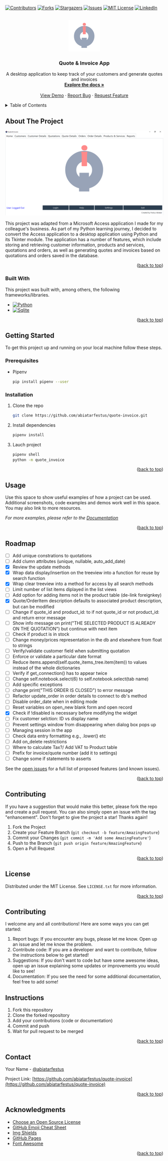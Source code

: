 <!-- Improved compatibility of back to top link: See: https://github.com/othneildrew/Best-README-Template/pull/73 -->
<a name="readme-top"></a>

[![Contributors][contributors-shield]][contributors-url]
[![Forks][forks-shield]][forks-url]
[![Stargazers][stars-shield]][stars-url]
[![Issues][issues-shield]][issues-url]
[![MIT License][license-shield]][license-url]
[![LinkedIn][linkedin-shield]][linkedin-url]



<!-- PROJECT LOGO -->
<br />
<div align="center">
  <a href="https://github.com/abiatarfestus/quote-invoice">
    <img src="quote_invoice/assets/main_logo.png" alt="Logo" width="100" height="100">
  </a>

  <h3 align="center">Quote & Invoice App</h3>

  <p align="center">
    A desktop application to keep track of your customers and generate quotes and invoices
    <br />
    <a href="https://github.com/abiatarfestus/quote-invoice"><strong>Explore the docs »</strong></a>
    <br />
    <br />
    <a href="https://github.com/abiatarfestus/quote-invoice">View Demo</a>
    ·
    <a href="https://github.com/abiatarfestus/quote-invoice/issues">Report Bug</a>
    ·
    <a href="https://github.com/abiatarfestus/quote-invoice/issues">Request Feature</a>
  </p>
</div>



<!-- TABLE OF CONTENTS -->
<details>
  <summary>Table of Contents</summary>
  <ol>
    <li>
      <a href="#about-the-project">About The Project</a>
      <ul>
        <li><a href="#built-with">Built With</a></li>
      </ul>
    </li>
    <li>
      <a href="#getting-started">Getting Started</a>
      <ul>
        <li><a href="#prerequisites">Prerequisites</a></li>
        <li><a href="#installation">Installation</a></li>
      </ul>
    </li>
    <li><a href="#usage">Usage</a></li>
    <li><a href="#roadmap">Roadmap</a></li>
    <li><a href="#contributing">Contributing</a></li>
    <li><a href="#license">License</a></li>
    <li><a href="#contact">Contact</a></li>
    <li><a href="#acknowledgments">Acknowledgments</a></li>
  </ol>
</details>



<!-- ABOUT THE PROJECT -->
## About The Project

[![Product Name Screen Shot][product-screenshot]](https://example.com)

This project was adapted from a Microsoft Access application I made for my colleague's business. As part of my Python learning journey, I decided to convert the Access application to a desktop application using Python and its Tkinter module. The application has a number of features, which include storing and retrieving customer information, products and services, quotations and orders, as well as generating quotes and invoices based on quotations and orders saved in the database.

<p align="right">(<a href="#readme-top">back to top</a>)</p>



### Built With

This project was built with, among others, the following frameworks/libraries.

* [![Python][Python]][Python-url]
* [![Sqlite][Sqlite]][Sqlite-url]

<p align="right">(<a href="#readme-top">back to top</a>)</p>



<!-- GETTING STARTED -->
## Getting Started

To get this project up and running on your local machine follow these steps.

### Prerequisites

* Pipenv
  ```sh
  pip install pipenv --user
  ```

### Installation

1. Clone the repo
   ```sh
   git clone https://github.com/abiatarfestus/quote-invoice.git
   ```
3. Install dependencies
   ```sh
   pipenv install
   ```
4. Lauch project
   ```sh
   pipenv shell
   python -m quote_invoice
   ```


<p align="right">(<a href="#readme-top">back to top</a>)</p>



<!-- USAGE EXAMPLES -->
## Usage

Use this space to show useful examples of how a project can be used. Additional screenshots, code examples and demos work well in this space. You may also link to more resources.

_For more examples, please refer to the [Documentation](https://github.com/abiatarfestus/quote-invoice/blob/master/Help.pdf)_

<p align="right">(<a href="#readme-top">back to top</a>)</p>



<!-- ROADMAP -->
## Roadmap

- [ ] Add unique constrations to quotations
- [ ] Add clumn attributes (unique, nullable, auto_add_date)
- [x] Review the update methods
- [x] Wrap data display/insertion on the treeview into a function for reuse by search function
- [x] Wrap clear treeview into a method for access by all search methods
- [ ] Limit number of list items diplayed in the list views
- [ ] Add option for adding items not in the product table (de-link foreignkey)
- [x] Quote/OrderItem description defaults to associated product description, but can be modified
- [ ] Change if quote_id and product_id: to if not quote_id or not product_id: and return error message
- [ ] Show info message on print("THE SELECTED PRODUCT IS ALREADY ON THE QUOTATION") but continue with next item
- [ ] Check if product is in stock 
- [ ] Change money/prices representation in the db and elsewhere from float to strings
- [ ] Verify/validate customer field when submitting quotation
- [ ] Enforce or validate a particular date format
- [ ] Reduce items.append(self.quote_items_tree.item(item)) to values instead of the whole dictionaries
- [ ] Verify if get_connection() has to appear twice
- [ ] Change self.notebook.select(6) to self.notebook.select(tab name)
- [ ] Add specific exceptions
- [ ] change print("THIS ORDER IS CLOSED") to error message
- [ ] Refactor update_order in order details to connect to db's method
- [ ] Disable order_date when in editing mode
- [ ] Reset variables on open_new blank form and open record
- [x] Check if !disabled is necessary before modifying the widget
- [ ] Fix customer selction: ID vs display name
- [ ] Prevent settings window from disappearing when dialog box pops up
- [ ] Managing session in the app
- [ ] Check data entry formatting e.g., .lower() etc
- [ ] Add on_delete restrictions
- [ ] Where to calculate Tax?/ Add VAT to Product table
- [ ] Prefix for invoice/quote number (add it to settings)
- [ ] Change some if statements to asserts 

See the [open issues](https://github.com/abiatarfestus/quote-invoice/issues) for a full list of proposed features (and known issues).

<p align="right">(<a href="#readme-top">back to top</a>)</p>



<!-- CONTRIBUTING -->
## Contributing

If you have a suggestion that would make this better, please fork the repo and create a pull request. You can also simply open an issue with the tag "enhancement".
Don't forget to give the project a star! Thanks again!

1. Fork the Project
2. Create your Feature Branch (`git checkout -b feature/AmazingFeature`)
3. Commit your Changes (`git commit -m 'Add some AmazingFeature'`)
4. Push to the Branch (`git push origin feature/AmazingFeature`)
5. Open a Pull Request

<p align="right">(<a href="#readme-top">back to top</a>)</p>



<!-- LICENSE -->
## License

Distributed under the MIT License. See `LICENSE.txt` for more information.

<p align="right">(<a href="#readme-top">back to top</a>)</p>

## Contributing
I welcome any and all contributions! Here are some ways you can get started:
1. Report bugs: If you encounter any bugs, please let me know. Open up an issue and let me know the problem.
2. Contribute code: If you are a developer and want to contribute, follow the instructions below to get started!
3. Suggestions: If you don't want to code but have some awesome ideas, open up an issue explaining some updates or improvements you would like to see!
4. Documentation: If you see the need for some additional documentation, feel free to add some!

## Instructions
1. Fork this repository
2. Clone the forked repository
3. Add your contributions (code or documentation)
4. Commit and push
5. Wait for pull request to be merged

<p align="right">(<a href="#readme-top">back to top</a>)</p>

<!-- CONTACT -->
## Contact

Your Name - [@abiatarfestus](https://twitter.com/abiatarfestus)

Project Link: [https://github.com/abiatarfestus/quote-invoice](https://github.com/abiatarfestus/quote-invoice)

<p align="right">(<a href="#readme-top">back to top</a>)</p>


<!-- ACKNOWLEDGMENTS -->
## Acknowledgments

* [Choose an Open Source License](https://choosealicense.com)
* [GitHub Emoji Cheat Sheet](https://www.webpagefx.com/tools/emoji-cheat-sheet)
* [Img Shields](https://dev.to/envoy_/150-badges-for-github-pnk)
* [GitHub Pages](https://pages.github.com)
* [Font Awesome](https://fontawesome.com)

<p align="right">(<a href="#readme-top">back to top</a>)</p>

<!-- MARKDOWN LINKS & IMAGES -->
<!-- https://www.markdownguide.org/basic-syntax/#reference-style-links -->
[contributors-shield]: https://img.shields.io/github/contributors/abiatarfestus/quote-invoice.svg?style=for-the-badge
[contributors-url]: https://github.com/abiatarfestus/quote-invoice/contributors
[forks-shield]: https://img.shields.io/github/forks/abiatarfestus/quote-invoice.svg?style=for-the-badge
[forks-url]: https://github.com/abiatarfestus/quote-invoice/network/members
[stars-shield]: https://img.shields.io/github/stars/abiatarfestus/quote-invoice.svg?style=for-the-badge
[stars-url]: https://github.com/abiatarfestus/quote-invoice/stargazers
[issues-shield]: https://img.shields.io/github/issues/abiatarfestus/quote-invoice.svg?style=for-the-badge
[issues-url]: https://github.com/abiatarfestus/quote-invoice/issues
[license-shield]: https://img.shields.io/github/license/abiatarfestus/quote-invoice.svg?style=for-the-badge
[license-url]: https://github.com/abiatarfestus/quote-invoice/blob/master/LICENSE.txt
[linkedin-shield]: https://img.shields.io/badge/-LinkedIn-black.svg?style=for-the-badge&logo=linkedin&colorB=555
[linkedin-url]: https://www.linkedin.com/in/festus-abiatar-35b33b215/
[product-screenshot]: quote_invoice/assets/screenshot.png
[Python]: https://img.shields.io/badge/Python-14354C?style=for-the-badge&logo=python&logoColor=white
[Python-url]: https://python.org/
[Sqlite]: https://img.shields.io/badge/SQLite-07405E?style=for-the-badge&logo=sqlite&logoColor=white
[Sqlite-url]: https://sqlite.org/